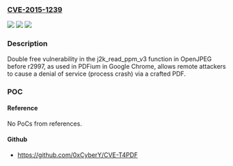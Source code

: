 ### [CVE-2015-1239](https://cve.mitre.org/cgi-bin/cvename.cgi?name=CVE-2015-1239)
![](https://img.shields.io/static/v1?label=Product&message=n%2Fa&color=blue)
![](https://img.shields.io/static/v1?label=Version&message=n%2Fa&color=blue)
![](https://img.shields.io/static/v1?label=Vulnerability&message=n%2Fa&color=brighgreen)

### Description

Double free vulnerability in the j2k_read_ppm_v3 function in OpenJPEG before r2997, as used in PDFium in Google Chrome, allows remote attackers to cause a denial of service (process crash) via a crafted PDF.

### POC

#### Reference
No PoCs from references.

#### Github
- https://github.com/0xCyberY/CVE-T4PDF

